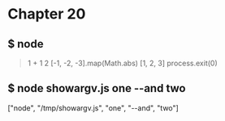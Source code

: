 # Chapter 20

## $ node
> 1 + 1
2
> [-1, -2, -3].map(Math.abs)
[1, 2, 3]
> process.exit(0)

## $ node showargv.js one --and two
["node", "/tmp/showargv.js", "one", "--and", "two"]